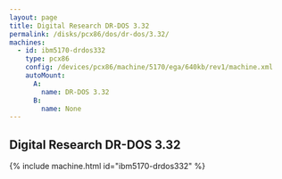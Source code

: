 ```yaml
---
layout: page
title: Digital Research DR-DOS 3.32
permalink: /disks/pcx86/dos/dr-dos/3.32/
machines:
  - id: ibm5170-drdos332
    type: pcx86
    config: /devices/pcx86/machine/5170/ega/640kb/rev1/machine.xml
    autoMount:
      A:
        name: DR-DOS 3.32
      B:
        name: None
---
```


Digital Research DR-DOS 3.32
----------------------------

{% include machine.html id="ibm5170-drdos332" %}
